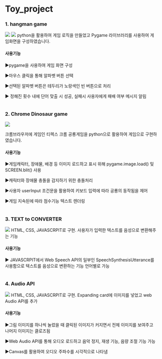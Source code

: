 # Toy_project

###  1.  hangman game 
<img src='https://github.com/jyekim/Toy_project/assets/121778189/0396fc71-7c57-4dcf-bd85-5bd76096747e'>
<img src='https://github.com/jyekim/Toy_project/assets/121778189/45845b1d-1862-4c45-8264-7587226bab1e'>
python을 활용하여 게임 로직을 만들었고 Pygame 라이브러리를 사용하여 게임화면을 구성하였습니다. 

#### 사용기능 
▶pygame을 사용하여 게임 화면 구성

▶마우스 클릭을 통해 알파벳 버튼 선택 

▶선택된 알파벳 버튼은 테두리가 노랑색인 빈 버튼으로 처리

▶ 정해진 횟수 내에 단어 맞출 시 성공, 실패시 사용자에게 패배 여부 메시지 알림

#

### 2.  Chrome Dinosaur game
<img src='https://github.com/jyekim/Toy_project/assets/121778189/09499bee-fed6-4f44-a2ca-73b8180f3d9c'>


크롬브라우저에 게임인 티렉스 크롬 공룡게임을 python으로 활용하여 게임으로 구현하였습니다.

#### 사용기능
▶게임캐릭터, 장애물, 배경 등 이미지 로드하고 표시 위해 pygame.image.load() 및 SCREEN.blit() 사용

▶캐릭터와 장애물 충돌을 감지하기 위한 충돌처리 

▶사용자 userInput 조건문을 활용하여 키보드 입력에 따라 공룡의 동작됨을 제어

▶게임 지속된에 따라 점수기능 텍스트 렌더링 

#

### 3. TEXT to CONVERTER 
<img src='https://github.com/jyekim/Toy_project/assets/121778189/2ded8293-2e8b-400f-96de-c6bfa4833a29'>
HTML, CSS, JAVASCRPIT로 구현. 사용자가 입력한 텍스트를 음성으로 변환해주는 기능

#### 사용기능 
▶ JAVASCRPIT에서 Web Speech API의 일부인 SpeechSynthesisUtterance를 사용함으로 텍스트를 음성으로 변환하는 기능 언어별로 가능 

#

### 4. Audio API 
<img src='https://github.com/jyekim/Toy_project/assets/121778189/7981b367-fefc-4771-b9e3-259c4335f8b9'>
HTML, CSS, JAVASCRPIT로 구현. Expanding card에 이미지를 넣었고 web Audio API를 추가

#### 사용기능 
▶그림 이미지를 하나씩 눌렀을 때 클릭된 이미지가 커지면서 전체 이미지를 보여주고 나머지 이미지는 클로즈됨 

▶Web Audio API를 통해 오디오 로드하고 음악 정지, 재생 기능, 음량 조절 기능 가능 

▶Canvas를 활용하여 오디오 주파수를 시각적으로 나타냄 

